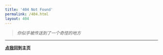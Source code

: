```yaml
---
title: '404 Not Found'
permalink: /404.html
layout: 404
---
```


> *你似乎被传送到了一个奇怪的地方*

---

**[点我](https://cccc-blog.vercel.app)回到主页**
